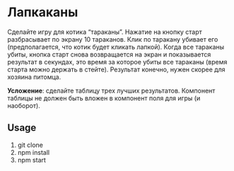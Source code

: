 # Лапкаканы

Сделайте игру для котика “тараканы”. Нажатие на кнопку старт разбрасывает по экрану 10 тараканов. Клик по таракану убивает его (предполагается, что котик будет кликать лапкой). Когда все тараканы убиты, кнопка старт снова возвращается на экран и показывается результат в секундах, это время за которое убиты все тараканы (время старта можно держать в стейте). Результат конечно, нужен скорее для хозяина питомца.

**Усложение**: сделайте таблицу трех лучших результатов. Компонент таблицы не должен быть вложен в компонент поля для игры (и наоборот).

## Usage

1. git clone
2. npm install
3. npm start
